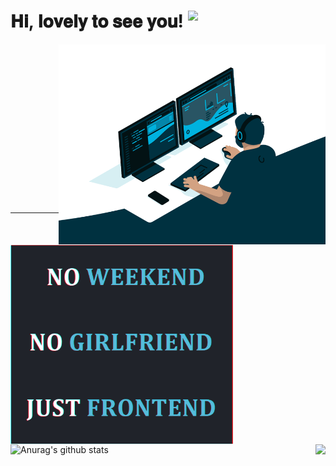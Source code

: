# 𝐇𝐢, 𝐥𝐨𝐯𝐞𝐥𝐲 𝐭𝐨 𝐬𝐞𝐞 𝐲𝐨𝐮! <img src="https://media.giphy.com/media/Q7LHmoFwVP6Yc1swZs/source.gif" width="34x" align="top">

<p><a href="https://github.com/kulinichevgeny">
  	<img align="right" alt="GIF" src="code.gif" width="auto" height="320px" />
</a>
<a href="https://github.com/kulinichevgeny">
  	<img align="left" alt="GIF" src="haiku.gif" width="auto" height="320px" />
</a></p>

<br><br><br><br><br><br><br><br><br><br><br><br><br><br><br>

---

<a href="https://github.com/kulinichevgeny">
  <img align="left" src="https://github-readme-stats.vercel.app/api?username=kulinichevgeny&show_icons=true&include_all_commits=true&theme=react" alt="Anurag's github stats" height="160px"/>
</a>

<!-- add &layout=compact when it will be a lot of langs -->
<a href="https://github.com/kulinichevgeny" style="float:right"> 
  <img align="right" src="https://github-readme-stats.vercel.app/api/top-langs/?username=kulinichevgeny&theme=react&layout=compact" height="160px"/>
</a>

<!-- ## 𝐋𝐚𝐧𝐠𝐮𝐚𝐠𝐞𝐬 𝐚𝐧𝐝 𝐭𝐨𝐨𝐥𝐬: <img height="40" src="img/html.svg" align="center"> <img height="40" src="img/css.svg" align="center">  <img height="40" src="img/git.svg" align="center"> -->


<!-- https://igtype.onhype.site/ font№37 -->

